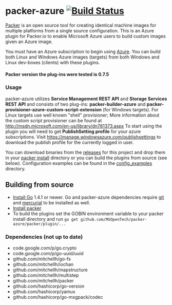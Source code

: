 packer-azure [![Build Status](https://travis-ci.org/MSOpenTech/packer-azure.svg)](https://travis-ci.org/MSOpenTech/packer-azure)
=============

[Packer](http://www.packer.io/intro/index.html) is an open source tool for creating identical machine images for multiple platforms from a single source configuration.
This is an Azure plugin for Packer.io to enable Microsoft Azure users to build custom images given an Azure image.

You must have an Azure subscription to begin using [Azure](http://azure.microsoft.com).
You can build both Linux and Windows Azure images (targets) from both Windows and Linux dev-boxes (clients) with these plugins.

#### Packer version the plug-ins were tested is 0.7.5

### Usage
packer-azure utilizes **Service Management REST API** and **Storage Services REST API** and consists of two plug-ins: **packer-builder-azure** and **packer-provisioner-azure-custom-script-extension** (for Windows targets). For Linux targets use well known "shell" provisioner; More information about the custom script provisioner can be found at http://msdn.microsoft.com/en-us/library/dn781373.aspx
To start using the plugin you will need to get **PublishSetting profile** for your azure subscriptions. Visit  https://manage.windowsazure.com/publishsettings to download the publish profile for the currently logged in user.

You can download binaries from the [releases](https://github.com/MSOpenTech/packer-azure/releases) for this project and drop them in your [packer install](https://packer.io/docs/installation.html) directory or you can build the plugins from source (see below). Configuration examples can be found in the [config_examples](https://github.com/MSOpenTech/packer-azure/tree/master/config_examples) directory.

## Building from source
* [Install Go](https://golang.org/doc/install) 1.4.1 or newer. Go and packer-azure dependencies require [git](http://git-scm.com/) and [mercurial](https://mercurial.selenic.com/) to be installed as well.
* [Install packer](https://packer.io/docs/installation.html)
* To build the plugins set the GOBIN environment variable to your packer install directory and run `go get github.com/MSOpenTech/packer-azure/packer/plugin/...`

### Dependencies (not up to date)

*	code.google.com/p/go.crypto
*	code.google.com/p/go-uuid/uuid
*	github.com/mitchellh/go-fs
*	github.com/mitchellh/iochan
*	github.com/mitchellh/mapstructure
*	github.com/mitchellh/multistep
*	github.com/mitchellh/packer
*	github.com/hashicorp/go-version
*	github.com/hashicorp/yamux
*	github.com/hashicorp/go-msgpack/codec
